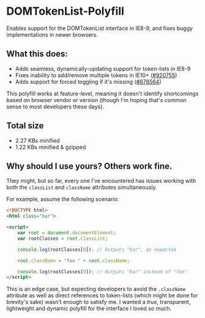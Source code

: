 DOMTokenList-Polyfill
=====================

Enables support for the DOMTokenList interface in IE8-9, and fixes buggy implementations in newer browsers.

## What this does:
* Adds seamless, dynamically-updating support for token-lists in IE8-9
* Fixes inability to add/remove multiple tokens in IE10+ ([#920755](https://connect.microsoft.com/IE/Feedback/Details/920755/))
* Adds support for forced toggling if it's missing ([#878564](https://connect.microsoft.com/IE/Feedback/details/878564/))

This polyfill works at feature-level, meaning it doesn't identify shortcomings based on browser vendor or version (though I'm hoping
that's common sense to most developers these days).

## Total size
* 2.27 KBs minified
* 1.22 KBs minified & gzipped

## Why should I use yours? Others work fine.
They might, but so far, every one I've encountered has issues working with both the `classList` and `className` attributes simultaneously.

For example, assume the following scenario:
```html
<!DOCTYPE html>
<html class="bar">

<script>
	var root = document.documentElement;
	var rootClasses = root.classList;

	console.log(rootClasses[0]); // Outputs "bar", as expected

	root.className = "foo " + root.className;

	console.log(rootClasses[0]); // Outputs "bar" instead of "foo"
</script>
```
This is an edge case, but expecting developers to avoid the `.className` attribute as well as direct references to token-lists (which might be done for brevity's sake) wasn't enough to satisfy me. I wanted a *true*, transparent, lightweight and dynamic polyfill for the interface I loved so much.
